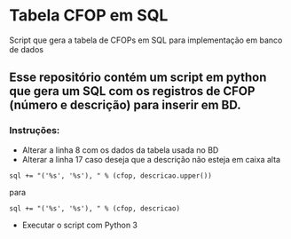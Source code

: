 # Tabela CFOP em SQL
Script que gera a tabela de CFOPs em SQL para implementação em banco de dados

## Esse repositório contém um script em python que gera um SQL com os registros de CFOP (número e descrição) para inserir em BD.

### Instruções:
- Alterar a linha 8 com os dados da tabela usada no BD
- Alterar a linha 17 caso deseja que a descrição não esteja em caixa alta
```
sql += "('%s', '%s'), " % (cfop, descricao.upper())
```
para
```
sql += "('%s', '%s'), " % (cfop, descricao)
```
- Executar o script com Python 3
